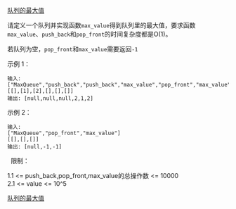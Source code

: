 [队列的最大值](https://leetcode-cn.com/problems/he-wei-sde-lian-xu-zheng-shu-xu-lie-lcof/)

请定义一个队列并实现函数`max_value`得到队列里的最大值，要求函数`max_value`、`push_back`和`pop_front`的时间复杂度都是O(1)。

若队列为空，`pop_front`和`max_value`需要返回`-1`

示例 1：

```
输入: 
["MaxQueue","push_back","push_back","max_value","pop_front","max_value"]
[[],[1],[2],[],[],[]]
输出: [null,null,null,2,1,2]
```

示例 2：

```
输入: 
["MaxQueue","pop_front","max_value"]
[[],[],[]]
输出: [null,-1,-1]
```
 
限制：

1.1 <= push_back,pop_front,max_value的总操作数 <= 10000<br/>
2.1 <= value <= 10^5

[队列的最大值](https://leetcode-cn.com/problems/dui-lie-de-zui-da-zhi-lcof/solution/dui-lie-de-zui-da-zhi-by-617076674/)